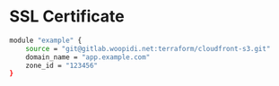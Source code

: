 # SSL Certificate

```sh
module "example" {
    source = "git@gitlab.woopidi.net:terraform/cloudfront-s3.git"
    domain_name = "app.example.com"
    zone_id = "123456"
}

```